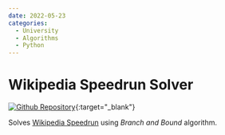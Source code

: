 ```yaml
---
date: 2022-05-23
categories:
  - University
  - Algorithms
  - Python
---
```


# Wikipedia Speedrun Solver

[![Github Repository](https://img.shields.io/badge/repository-gray?style=for-the-badge&logo=github)](https://github.com/malifpy/wikipedia-speedrun-solver){:target="\_blank"}

Solves [Wikipedia Speedrun](https://wikispeedruns.com/) using _Branch and Bound_ algorithm.
